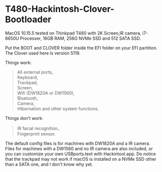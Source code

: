 # T480-Hackintosh-Clover-Bootloader


MacOS 10.15.5 tested on Thinkpad T480 with 2K Screen,IR camera, i7-8650U Processer, 16GB RAM, 256G NVMe SSD and 512 SATA SSD.

Put the BOOT and CLOVER folder inside the EFI folder on your EFI partition.
The Clover used here is version 5119.

Things work:  
>All external ports,  
>Keyboard,  
>Trackpad,  
>Screen,  
>Wifi (DW1820A or DW1560),  
>Bluetooth,  
>Camera,  
>Hibernation and other system functions.  

Things don't work:  
>IR facial recognition，  
>Fingerprint sensor.  
  
The default config files is for machines with DW1820A and a IR camera. Files for machines with a DW1560 and no IR camera are also included, or you can customize your own USBports.text with Hackintool.app.
Do notice that the trackpad may not work if macOS is installed on a NVMe SSD other than a SATA one, and I don't know why yet.


